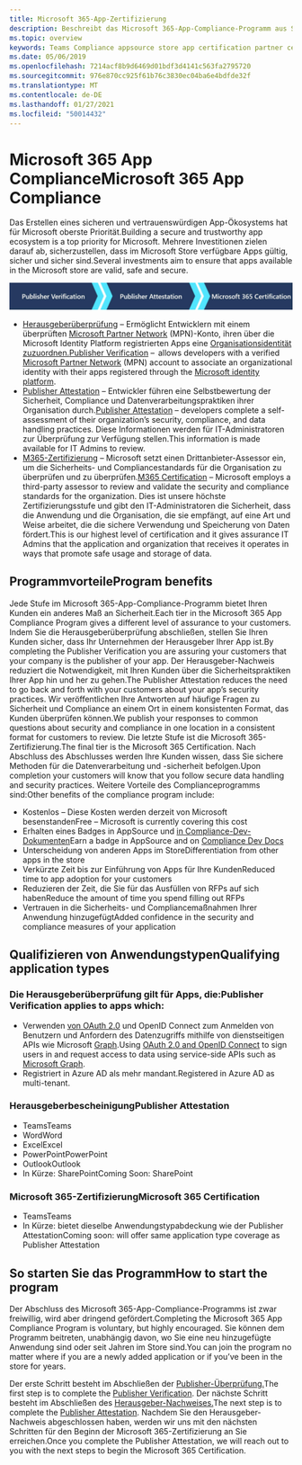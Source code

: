 ```yaml
---
title: Microsoft 365-App-Zertifizierung
description: Beschreibt das Microsoft 365-App-Compliance-Programm aus Store-Apps.
ms.topic: overview
keywords: Teams Compliance appsource store app certification partner center
ms.date: 05/06/2019
ms.openlocfilehash: 7214acf8b9d6469d01bdf3d4141c563fa2795720
ms.sourcegitcommit: 976e870cc925f61b76c3830ec04ba6e4bdfde32f
ms.translationtype: MT
ms.contentlocale: de-DE
ms.lasthandoff: 01/27/2021
ms.locfileid: "50014432"
---
```

# <a name="microsoft-365-app-compliance"></a><span data-ttu-id="b3089-104">Microsoft 365 App Compliance</span><span class="sxs-lookup"><span data-stu-id="b3089-104">Microsoft 365 App Compliance</span></span> 

<span data-ttu-id="b3089-105">Das Erstellen eines sicheren und vertrauenswürdigen App-Ökosystems hat für Microsoft oberste Priorität.</span><span class="sxs-lookup"><span data-stu-id="b3089-105">Building a secure and trustworthy app ecosystem is a top priority for Microsoft.</span></span> <span data-ttu-id="b3089-106">Mehrere Investitionen zielen darauf ab, sicherzustellen, dass im Microsoft Store verfügbare Apps gültig, sicher und sicher sind.</span><span class="sxs-lookup"><span data-stu-id="b3089-106">Several investments aim to ensure that apps available in the Microsoft store are valid, safe and secure.</span></span> 

  ![Dreistufiger Ansatz für die App-Compliance](../../../../assets/images/Three_Tiers.png) 

-   <span data-ttu-id="b3089-108">[Herausgeberüberprüfung](https://docs.microsoft.com/azure/active-directory/develop/publisher-verification-overview) – Ermöglicht Entwicklern mit einem überprüften [Microsoft Partner Network](https://partner.microsoft.com/membership) (MPN)-Konto, ihren über die Microsoft Identity Platform registrierten Apps eine [Organisationsidentität zuzuordnen.](https://docs.microsoft.com/azure/active-directory/develop/)</span><span class="sxs-lookup"><span data-stu-id="b3089-108">[Publisher Verification](https://docs.microsoft.com/azure/active-directory/develop/publisher-verification-overview)  –  allows developers with a verified [Microsoft Partner Network](https://partner.microsoft.com/membership) (MPN) account to associate an organizational identity with their apps registered through the [Microsoft identity platform](https://docs.microsoft.com/azure/active-directory/develop/).</span></span>
-   <span data-ttu-id="b3089-109">[Publisher Attestation](https://docs.microsoft.com/microsoft-365-app-certification/docs/enterprise-app-attestation-guide) – Entwickler führen eine Selbstbewertung der Sicherheit, Compliance und Datenverarbeitungspraktiken ihrer Organisation durch.</span><span class="sxs-lookup"><span data-stu-id="b3089-109">[Publisher Attestation](https://docs.microsoft.com/microsoft-365-app-certification/docs/enterprise-app-attestation-guide) – developers complete a self-assessment of their organization’s security, compliance, and data handling practices.</span></span> <span data-ttu-id="b3089-110">Diese Informationen werden für IT-Administratoren zur Überprüfung zur Verfügung stellen.</span><span class="sxs-lookup"><span data-stu-id="b3089-110">This information is made available for IT Admins to review.</span></span> 
-   <span data-ttu-id="b3089-111">[M365-Zertifizierung](https://docs.microsoft.com/microsoft-365-app-certification/docs/enterprise-app-certification-guide) – Microsoft setzt einen Drittanbieter-Assessor ein, um die Sicherheits- und Compliancestandards für die Organisation zu überprüfen und zu überprüfen.</span><span class="sxs-lookup"><span data-stu-id="b3089-111">[M365 Certification](https://docs.microsoft.com/microsoft-365-app-certification/docs/enterprise-app-certification-guide) – Microsoft employs a third-party assessor to review and validate the security and compliance standards for the organization.</span></span> <span data-ttu-id="b3089-112">Dies ist unsere höchste Zertifizierungsstufe und gibt den IT-Administratoren die Sicherheit, dass die Anwendung und die Organisation, die sie empfängt, auf eine Art und Weise arbeitet, die die sichere Verwendung und Speicherung von Daten fördert.</span><span class="sxs-lookup"><span data-stu-id="b3089-112">This is our highest level of certification and it gives assurance IT Admins that the application and organization that receives it operates in ways that promote safe usage and storage of data.</span></span>


## <a name="program-benefits"></a><span data-ttu-id="b3089-113">Programmvorteile</span><span class="sxs-lookup"><span data-stu-id="b3089-113">Program benefits</span></span>

<span data-ttu-id="b3089-114">Jede Stufe im Microsoft 365-App-Compliance-Programm bietet Ihren Kunden ein anderes Maß an Sicherheit.</span><span class="sxs-lookup"><span data-stu-id="b3089-114">Each tier in the Microsoft 365 App Compliance Program gives a different level of assurance to your customers.</span></span> <span data-ttu-id="b3089-115">Indem Sie die Herausgeberüberprüfung abschließen, stellen Sie Ihren Kunden sicher, dass Ihr Unternehmen der Herausgeber Ihrer App ist.</span><span class="sxs-lookup"><span data-stu-id="b3089-115">By completing the Publisher Verification you are assuring your customers that your company is the publisher of your app.</span></span> <span data-ttu-id="b3089-116">Der Herausgeber-Nachweis reduziert die Notwendigkeit, mit Ihren Kunden über die Sicherheitspraktiken Ihrer App hin und her zu gehen.</span><span class="sxs-lookup"><span data-stu-id="b3089-116">The Publisher Attestation reduces the need to go back and forth with your customers about your app’s security practices.</span></span> <span data-ttu-id="b3089-117">Wir veröffentlichen Ihre Antworten auf häufige Fragen zu Sicherheit und Compliance an einem Ort in einem konsistenten Format, das Kunden überprüfen können.</span><span class="sxs-lookup"><span data-stu-id="b3089-117">We publish your responses to common questions about security and compliance in one location in a consistent format for customers to review.</span></span> <span data-ttu-id="b3089-118">Die letzte Stufe ist die Microsoft 365-Zertifizierung.</span><span class="sxs-lookup"><span data-stu-id="b3089-118">The final tier is the Microsoft 365 Certification.</span></span> <span data-ttu-id="b3089-119">Nach Abschluss des Abschlusses werden Ihre Kunden wissen, dass Sie sichere Methoden für die Datenverarbeitung und -sicherheit befolgen.</span><span class="sxs-lookup"><span data-stu-id="b3089-119">Upon completion your customers will know that you follow secure data handling and security practices.</span></span> <span data-ttu-id="b3089-120">Weitere Vorteile des Complianceprogramms sind:</span><span class="sxs-lookup"><span data-stu-id="b3089-120">Other benefits of the compliance program include:</span></span>
-   <span data-ttu-id="b3089-121">Kostenlos – Diese Kosten werden derzeit von Microsoft besenstanden</span><span class="sxs-lookup"><span data-stu-id="b3089-121">Free – Microsoft is currently covering this cost</span></span>
-   <span data-ttu-id="b3089-122">Erhalten eines Badges in AppSource und [in Compliance-Dev-Dokumenten](https://docs.microsoft.com/microsoft-365-app-certification/teams/teams-apps)</span><span class="sxs-lookup"><span data-stu-id="b3089-122">Earn a badge in AppSource and on [Compliance Dev Docs](https://docs.microsoft.com/microsoft-365-app-certification/teams/teams-apps)</span></span>
-   <span data-ttu-id="b3089-123">Unterscheidung von anderen Apps im Store</span><span class="sxs-lookup"><span data-stu-id="b3089-123">Differentiation from other apps in the store</span></span>
-   <span data-ttu-id="b3089-124">Verkürzte Zeit bis zur Einführung von Apps für Ihre Kunden</span><span class="sxs-lookup"><span data-stu-id="b3089-124">Reduced time to app adoption for your customers</span></span>
-   <span data-ttu-id="b3089-125">Reduzieren der Zeit, die Sie für das Ausfüllen von RFPs auf sich haben</span><span class="sxs-lookup"><span data-stu-id="b3089-125">Reduce the amount of time you spend filling out RFPs</span></span>
-   <span data-ttu-id="b3089-126">Vertrauen in die Sicherheits- und Compliancemaßnahmen Ihrer Anwendung hinzugefügt</span><span class="sxs-lookup"><span data-stu-id="b3089-126">Added confidence in the security and compliance measures of your application</span></span>

## <a name="qualifying-application-types"></a><span data-ttu-id="b3089-127">Qualifizieren von Anwendungstypen</span><span class="sxs-lookup"><span data-stu-id="b3089-127">Qualifying application types</span></span> 
### <a name="publisher-verification-applies-to-apps-which"></a><span data-ttu-id="b3089-128">Die Herausgeberüberprüfung gilt für Apps, die:</span><span class="sxs-lookup"><span data-stu-id="b3089-128">Publisher Verification applies to apps which:</span></span> 
- <span data-ttu-id="b3089-129">Verwenden [von OAuth 2.0](https://docs.microsoft.com/azure/active-directory/develop/active-directory-v2-protocols) und OpenID Connect zum Anmelden von Benutzern und Anfordern des Datenzugriffs mithilfe von dienstseitigen APIs wie Microsoft [Graph](https://developer.microsoft.com/graph/).</span><span class="sxs-lookup"><span data-stu-id="b3089-129">Using [OAuth 2.0 and OpenID Connect](https://docs.microsoft.com/azure/active-directory/develop/active-directory-v2-protocols) to sign users in and request access to data using service-side APIs such as [Microsoft Graph](https://developer.microsoft.com/graph/).</span></span> 
- <span data-ttu-id="b3089-130">Registriert in Azure AD als mehr mandant.</span><span class="sxs-lookup"><span data-stu-id="b3089-130">Registered in Azure AD as multi-tenant.</span></span> 

### <a name="publisher-attestation"></a><span data-ttu-id="b3089-131">Herausgeberbescheinigung</span><span class="sxs-lookup"><span data-stu-id="b3089-131">Publisher Attestation</span></span>
-   <span data-ttu-id="b3089-132">Teams</span><span class="sxs-lookup"><span data-stu-id="b3089-132">Teams</span></span>
-   <span data-ttu-id="b3089-133">Word</span><span class="sxs-lookup"><span data-stu-id="b3089-133">Word</span></span>
-   <span data-ttu-id="b3089-134">Excel</span><span class="sxs-lookup"><span data-stu-id="b3089-134">Excel</span></span>
-   <span data-ttu-id="b3089-135">PowerPoint</span><span class="sxs-lookup"><span data-stu-id="b3089-135">PowerPoint</span></span>
-   <span data-ttu-id="b3089-136">Outlook</span><span class="sxs-lookup"><span data-stu-id="b3089-136">Outlook</span></span>
- <span data-ttu-id="b3089-137">In Kürze: SharePoint</span><span class="sxs-lookup"><span data-stu-id="b3089-137">Coming Soon: SharePoint</span></span>

### <a name="microsoft-365-certification"></a><span data-ttu-id="b3089-138">Microsoft 365-Zertifizierung</span><span class="sxs-lookup"><span data-stu-id="b3089-138">Microsoft 365 Certification</span></span>
-   <span data-ttu-id="b3089-139">Teams</span><span class="sxs-lookup"><span data-stu-id="b3089-139">Teams</span></span>
-   <span data-ttu-id="b3089-140">In Kürze: bietet dieselbe Anwendungstypabdeckung wie der Publisher Attestation</span><span class="sxs-lookup"><span data-stu-id="b3089-140">Coming soon: will offer same application type coverage as Publisher Attestation</span></span>

## <a name="how-to-start-the-program"></a><span data-ttu-id="b3089-141">So starten Sie das Programm</span><span class="sxs-lookup"><span data-stu-id="b3089-141">How to start the program</span></span>

<span data-ttu-id="b3089-142">Der Abschluss des Microsoft 365-App-Compliance-Programms ist zwar freiwillig, wird aber dringend gefördert.</span><span class="sxs-lookup"><span data-stu-id="b3089-142">Completing the Microsoft 365 App Compliance Program is voluntary, but highly encouraged.</span></span> <span data-ttu-id="b3089-143">Sie können dem Programm beitreten, unabhängig davon, wo Sie eine neu hinzugefügte Anwendung sind oder seit Jahren im Store sind.</span><span class="sxs-lookup"><span data-stu-id="b3089-143">You can join the program no matter where if you are a newly added application or if you’ve been in the store for years.</span></span> 

<span data-ttu-id="b3089-144">Der erste Schritt besteht im Abschließen der [Publisher-Überprüfung.](https://docs.microsoft.com/azure/active-directory/develop/publisher-verification-overview)</span><span class="sxs-lookup"><span data-stu-id="b3089-144">The first step is to complete the [Publisher Verification](https://docs.microsoft.com/azure/active-directory/develop/publisher-verification-overview).</span></span> <span data-ttu-id="b3089-145">Der nächste Schritt besteht im Abschließen des [Herausgeber-Nachweises.](https://docs.microsoft.com/microsoft-365-app-certification/docs/attestation)</span><span class="sxs-lookup"><span data-stu-id="b3089-145">The next step is to complete the [Publisher Attestation](https://docs.microsoft.com/microsoft-365-app-certification/docs/attestation).</span></span> <span data-ttu-id="b3089-146">Nachdem Sie den Herausgeber-Nachweis abgeschlossen haben, werden wir uns mit den nächsten Schritten für den Beginn der Microsoft 365-Zertifizierung an Sie erreichen.</span><span class="sxs-lookup"><span data-stu-id="b3089-146">Once you complete the Publisher Attestation, we will reach out to you with the next steps to begin the Microsoft 365 Certification.</span></span>
